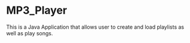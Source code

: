 # MP3_Player
This is a Java Application that allows user to create and load playlists as well as play songs.
